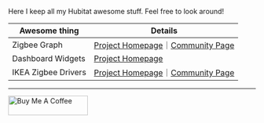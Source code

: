 Here I keep all my Hubitat awesome stuff. Feel free to look around!

| Awesome thing | Details |
|---------------|---------|
| Zigbee Graph | [Project Homepage](https://dan-danache.github.io/hubitat/zigbee-graph-app/)｜[Community Page](https://community.hubitat.com/t/zigbee-visual-render-for-getchildandrouteinfo/119074) |
| Dashboard Widgets | [Project Homepage](https://dan-danache.github.io/hubitat/dashboard-widgets-driver/) |
| IKEA Zigbee Drivers | [Project Homepage](https://dan-danache.github.io/hubitat/ikea-zigbee-drivers/)｜[Community Page](https://community.hubitat.com/t/release-ikea-symfonisk-sound-remote-gen2-e2123/123853) |

---
[<img src="https://cdn.buymeacoffee.com/buttons/v2/default-yellow.png" alt="Buy Me A Coffee" style="height: 40px !important;width: 162px !important">](https://www.buymeacoffee.com/dandanache)

